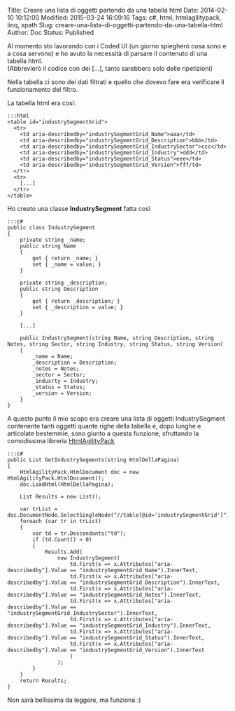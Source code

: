 Title: Creare una lista di oggetti partendo da una tabella html
Date: 2014-02-10 10:12:00
Modified: 2015-03-24 16:09:16
Tags: c#, html, htmlagilitypack, linq, xpath
Slug: creare-una-lista-di-oggetti-partendo-da-una-tabella-html
Author: Doc
Status: Published

Al momento sto lavorando con i Coded UI (un giorno spiegherò cosa sono
e a cosa servono) e ho avuto la necessità di parsare il contenuto di una
tabella html.  
(Abbrevierò il codice con dei [...], tanto sarebbero solo delle
ripetizioni)

Nella tabella ci sono dei dati filtrati e quello che dovevo fare era
verificare il funzionamento del filtro.

La tabella html era così:  

    :::html
    <table id="industrySegmentGrid">
      <tr>
        <td aria-describedby="industrySegmentGrid_Name">aaa</td>
        <td aria-describedby="industrySegmentGrid_Description">bbb</td>
        <td aria-describedby="industrySegmentGrid_IndustrySector">ccc</td>
        <td aria-describedby="industrySegmentGrid_Industry">ddd</td>
        <td aria-describedby="industrySegmentGrid_Status">eee</td>
        <td aria-describedby="industrySegmentGrid_Version">fff/td>
      </tr>
      <tr>
        [...]
      </tr>
    </table>

Ho creato una classe **IndustrySegment** fatta così

    :::c#
    public class IndustrySegment
    {
        private string _name;
        public string Name
        {
            get { return _name; }
            set { _name = value; }
        }

        private string _description;
        public string Description
        {
            get { return _description; }
            set { _description = value; }
        }

        [...]

        public IndustrySegment(string Name, string Description, string Notes, string Sector, string Industry, string Status, string Version)
        {
            _name = Name;
            _description = Description;
            _notes = Notes;
            _sector = Sector;
            _indusrty = Industry;
            _status = Status;
            _version = Version;
        }
    }


A questo punto il mio scopo era creare una lista di oggetti
IndustrySegment contenente tanti oggetti quante righe della tabella e,
dopo lunghe e articolate bestemmie, sono giunto a questa funzione,
sfruttando la comodissima libreria
[HtmlAgilityPack](https://htmlagilitypack.codeplex.com/)

    :::c#
    public List GetIndustrySegments(string HtmlDellaPagina)
    {
        HtmlAgilityPack.HtmlDocument doc = new HtmlAgilityPack.HtmlDocument();
        doc.LoadHtml(HtmlDellaPagina);

        List Results = new List();

        var trList = doc.DocumentNode.SelectSingleNode("//table[@id='industrySegmentGrid']").Descendants("tr");
        foreach (var tr in trList)
        {
            var td = tr.Descendants("td");
            if (td.Count() > 0)
            {
                Results.Add(
                    new IndustrySegment(
                        td.First(x => x.Attributes["aria-describedby"].Value == "industrySegmentGrid_Name").InnerText,
                        td.First(x => x.Attributes["aria-describedby"].Value == "industrySegmentGrid_Description").InnerText,
                        td.First(x => x.Attributes["aria-describedby"].Value == "industrySegmentGrid_Notes").InnerText,
                        td.First(x => x.Attributes["aria-describedby"].Value == "industrySegmentGrid_IndustrySector").InnerText,
                        td.First(x => x.Attributes["aria-describedby"].Value == "industrySegmentGrid_Industry").InnerText,
                        td.First(x => x.Attributes["aria-describedby"].Value == "industrySegmentGrid_Status").InnerText,
                        td.First(x => x.Attributes["aria-describedby"].Value == "industrySegmentGrid_Version").InnerText
                        )
                    );
            }
        }
        return Results;
    }

Non sarà bellissima da leggere, ma funziona :)
